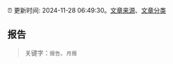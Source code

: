 :alarm_clock: 更新时间: 2024-11-28 06:49:30。[文章来源](/README.md)、[文章分类](/TAGS.md)

## 报告


> 关键字：`报告`、`月报`



